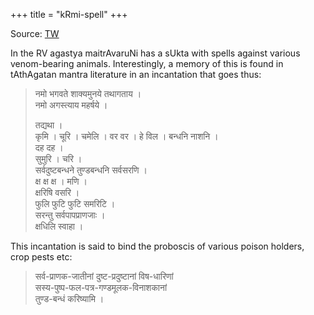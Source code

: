 +++
title = "kRmi-spell"
+++

Source: [TW](https://twitter.com/blog_supplement/status/1605825634026094593)

In the RV agastya maitrAvaruNi has a sUkta with spells against various venom-bearing animals. Interestingly, a memory of this is found in tAthAgatan mantra literature in an incantation that goes thus:

> नमो भगवते शाक्यमुनये तथागताय ।  
> नमो अगस्त्याय महर्षये ।
>
> तद्यथा ।  
> कृमि । चूरि । चमेलि । वर वर । हे विल । बन्धनि नाशनि ।  
> दह दह ।  
> सुमुरि । चरि ।  
> सर्वदुष्टबन्धने तुण्डबन्धनि सर्वसरणि ।  
> क्ष क्ष क्ष । मणि ।  
> क्षरिषि वसरि ।  
> फुलि फुटि फुटि समरिटि ।  
> सरन्तु सर्वपापप्राणजाः ।  
> क्षधिलि स्वाहा ।

This incantation is said to bind the proboscis of various poison holders, crop pests etc: 

> सर्व-प्राणक-जातीनां दुष्ट-प्रदुष्टानां विष-धारिणां  
> सस्य-पुष्प-फल-पत्र-गण्डमूलक-विनाशकानां  
> तुण्ड-बन्धं करिष्यामि ।
